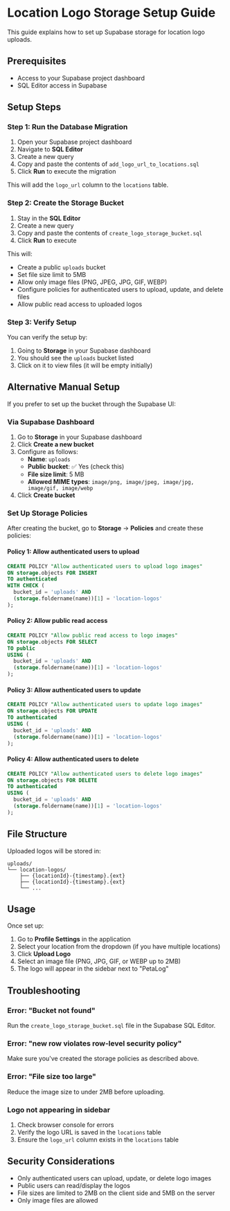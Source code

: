 # Location Logo Storage Setup Guide

This guide explains how to set up Supabase storage for location logo uploads.

## Prerequisites

- Access to your Supabase project dashboard
- SQL Editor access in Supabase

## Setup Steps

### Step 1: Run the Database Migration

1. Open your Supabase project dashboard
2. Navigate to **SQL Editor**
3. Create a new query
4. Copy and paste the contents of `add_logo_url_to_locations.sql`
5. Click **Run** to execute the migration

This will add the `logo_url` column to the `locations` table.

### Step 2: Create the Storage Bucket

1. Stay in the **SQL Editor**
2. Create a new query
3. Copy and paste the contents of `create_logo_storage_bucket.sql`
4. Click **Run** to execute

This will:
- Create a public `uploads` bucket
- Set file size limit to 5MB
- Allow only image files (PNG, JPEG, JPG, GIF, WEBP)
- Configure policies for authenticated users to upload, update, and delete files
- Allow public read access to uploaded logos

### Step 3: Verify Setup

You can verify the setup by:

1. Going to **Storage** in your Supabase dashboard
2. You should see the `uploads` bucket listed
3. Click on it to view files (it will be empty initially)

## Alternative Manual Setup

If you prefer to set up the bucket through the Supabase UI:

### Via Supabase Dashboard

1. Go to **Storage** in your Supabase dashboard
2. Click **Create a new bucket**
3. Configure as follows:
   - **Name**: `uploads`
   - **Public bucket**: ✅ Yes (check this)
   - **File size limit**: 5 MB
   - **Allowed MIME types**: `image/png, image/jpeg, image/jpg, image/gif, image/webp`
4. Click **Create bucket**

### Set Up Storage Policies

After creating the bucket, go to **Storage** → **Policies** and create these policies:

#### Policy 1: Allow authenticated users to upload
```sql
CREATE POLICY "Allow authenticated users to upload logo images"
ON storage.objects FOR INSERT
TO authenticated
WITH CHECK (
  bucket_id = 'uploads' AND
  (storage.foldername(name))[1] = 'location-logos'
);
```

#### Policy 2: Allow public read access
```sql
CREATE POLICY "Allow public read access to logo images"
ON storage.objects FOR SELECT
TO public
USING (
  bucket_id = 'uploads' AND
  (storage.foldername(name))[1] = 'location-logos'
);
```

#### Policy 3: Allow authenticated users to update
```sql
CREATE POLICY "Allow authenticated users to update logo images"
ON storage.objects FOR UPDATE
TO authenticated
USING (
  bucket_id = 'uploads' AND
  (storage.foldername(name))[1] = 'location-logos'
);
```

#### Policy 4: Allow authenticated users to delete
```sql
CREATE POLICY "Allow authenticated users to delete logo images"
ON storage.objects FOR DELETE
TO authenticated
USING (
  bucket_id = 'uploads' AND
  (storage.foldername(name))[1] = 'location-logos'
);
```

## File Structure

Uploaded logos will be stored in:
```
uploads/
└── location-logos/
    ├── {locationId}-{timestamp}.{ext}
    ├── {locationId}-{timestamp}.{ext}
    └── ...
```

## Usage

Once set up:
1. Go to **Profile Settings** in the application
2. Select your location from the dropdown (if you have multiple locations)
3. Click **Upload Logo**
4. Select an image file (PNG, JPG, GIF, or WEBP up to 2MB)
5. The logo will appear in the sidebar next to "PetaLog"

## Troubleshooting

### Error: "Bucket not found"
Run the `create_logo_storage_bucket.sql` file in the Supabase SQL Editor.

### Error: "new row violates row-level security policy"
Make sure you've created the storage policies as described above.

### Error: "File size too large"
Reduce the image size to under 2MB before uploading.

### Logo not appearing in sidebar
1. Check browser console for errors
2. Verify the logo URL is saved in the `locations` table
3. Ensure the `logo_url` column exists in the `locations` table

## Security Considerations

- Only authenticated users can upload, update, or delete logo images
- Public users can read/display the logos
- File sizes are limited to 2MB on the client side and 5MB on the server
- Only image files are allowed

